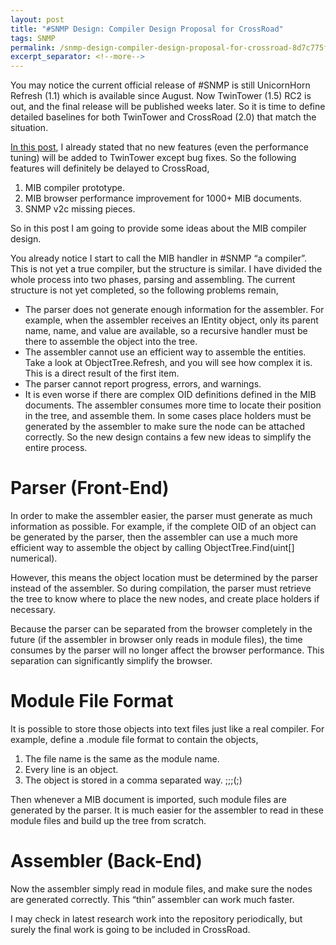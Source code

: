 ```yaml
---
layout: post
title: "#SNMP Design: Compiler Design Proposal for CrossRoad"
tags: SNMP
permalink: /snmp-design-compiler-design-proposal-for-crossroad-8d7c775f3ab8
excerpt_separator: <!--more-->
---
```

You may notice the current official release of #SNMP is still UnicornHorn Refresh (1.1) which is available since August. Now TwinTower (1.5) RC2 is out, and the final release will be published weeks later. So it is time to define detailed baselines for both TwinTower and CrossRoad (2.0) that match the situation.

[In this post](/snmp-design-the-first-performance-analysis-fa3b7f884253), I already stated that no new features (even the performance tuning) will be added to TwinTower except bug fixes. So the following features will definitely be delayed to CrossRoad,

1. MIB compiler prototype.
1. MIB browser performance improvement for 1000+ MIB documents.
1. SNMP v2c missing pieces.

So in this post I am going to provide some ideas about the MIB compiler design.
<!--more-->

You already notice I start to call the MIB handler in #SNMP “a compiler”. This is not yet a true compiler, but the structure is similar. I have divided the whole process into two phases, parsing and assembling. The current structure is not yet completed, so the following problems remain,

* The parser does not generate enough information for the assembler. For example, when the assembler receives an IEntity object, only its parent name, name, and value are available, so a recursive handler must be there to assemble the object into the tree.
* The assembler cannot use an efficient way to assemble the entities. Take a look at ObjectTree.Refresh, and you will see how complex it is. This is a direct result of the first item.
* The parser cannot report progress, errors, and warnings.
* It is even worse if there are complex OID definitions defined in the MIB documents. The assembler consumes more time to locate their position in the tree, and assemble them. In some cases place holders must be generated by the assembler to make sure the node can be attached correctly.
So the new design contains a few new ideas to simplify the entire process.

# Parser (Front-End)

In order to make the assembler easier, the parser must generate as much information as possible. For example, if the complete OID of an object can be generated by the parser, then the assembler can use a much more efficient way to assemble the object by calling ObjectTree.Find(uint[] numerical).

However, this means the object location must be determined by the parser instead of the assembler. So during compilation, the parser must retrieve the tree to know where to place the new nodes, and create place holders if necessary.

Because the parser can be separated from the browser completely in the future (if the assembler in browser only reads in module files), the time consumes by the parser will no longer affect the browser performance. This separation can significantly simplify the browser.

# Module File Format

It is possible to store those objects into text files just like a real compiler. For example, define a .module file format to contain the objects,

1. The file name is the same as the module name.
1. Every line is an object.
1. The object is stored in a comma separated way. ;;;(;)

Then whenever a MIB document is imported, such module files are generated by the parser. It is much easier for the assembler to read in these module files and build up the tree from scratch.

# Assembler (Back-End)

Now the assembler simply read in module files, and make sure the nodes are generated correctly. This “thin” assembler can work much faster.

I may check in latest research work into the repository periodically, but surely the final work is going to be included in CrossRoad.

